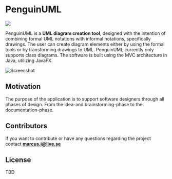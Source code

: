 # PenguinUML

![](https://giphy.com/gifs/l0HlPT6pjpTBLxBVm)

PenguinUML is a **UML diagram creation tool**, designed with the intention of combining formal UML notations with informal notations, specifically drawings. The user can create diagram elements either by using the formal tools or by transforming drawings to UML. PenguinUML currently only supports class diagrams.
The software is built using the MVC architecture in Java, utilizing JavaFX.

![](http://i68.tinypic.com/2ryt0kw.jpg "Screenshot")

## Motivation

The purpose of the application is to support software designers through all phases of design. From the idea-and brainstorming-phase to the documentation-phase.

## Contributors

If you want to contribute or have any questions regarding the project contact **marcus.i@live.se**

## License

TBD
